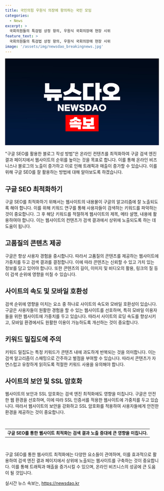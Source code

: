 ```yaml
---
title: 국민의힘 우원식 의장에 항의하는 국민 모임
categories:
  - News
excerpt: >
  국회의원들의 특검법 상정 항의, 우원식 국회의장에 현장 시위
feature_text: >
  국회의원들의 특검법 상정 항의, 우원식 국회의장에 현장 시위
image: '/assets/img/newsdao_breakingnews.jpg'
---
```


<p><img src="/assets/img/newsdao_breakingnews.jpg" alt="ranknews 속보" /></p>

<p>"구글 SEO를 활용한 블로그 작성 방법"은 온라인 컨텐츠를 최적화하여 구글 검색 엔진 결과 페이지에서 웹사이트의 순위를 높이는 것을 목표로 합니다. 이를 통해 온라인 비즈니스나 블로그의 노출이 증가하고 이로 인해 트래픽과 매출이 증가할 수 있습니다. 이를 위해 구글 SEO를 잘 활용하는 방법에 대해 알아보도록 하겠습니다.</p>

<h2 data-ke-size="size26">구글 SEO 최적화하기</h2>

<p data-ke-size="size16">구글 SEO를 최적화하기 위해서는 웹사이트의 내용물이 구글의 알고리즘에 잘 노출되도록 해야 합니다. 이를 위해 키워드 연구를 통해 사용자들이 검색하는 키워드를 파악하는 것이 중요합니다. 그 후 해당 키워드를 적절하게 웹사이트의 제목, 메타 설명, 내용에 활용하여야 합니다. 이는 웹사이트의 컨텐츠가 검색 결과에서 상위에 노출되도록 하는 데 도움이 됩니다.</p>

<h2 data-ke-size="size26">고품질의 콘텐츠 제공</h2>

<p data-ke-size="size16">구글은 항상 사용자 경험을 중시합니다. 따라서 고품질의 콘텐츠를 제공하는 웹사이트에 가중치를 두고 검색 결과를 결정합니다. 이에 따라 콘텐츠는 신뢰할 수 있고 가치 있는 정보를 담고 있어야 합니다. 또한 콘텐츠의 길이, 이미지 및 비디오의 활용, 링크의 질 등이 검색 순위에 영향을 미칠 수 있습니다.</p>

<h2 data-ke-size="size26">사이트의 속도 및 모바일 호환성</h2>

<p data-ke-size="size16">검색 순위에 영향을 미치는 요소 중 하나로 사이트의 속도와 모바일 호환성이 있습니다. 구글은 사용자들이 원활한 경험을 할 수 있는 웹사이트를 선호하며, 특히 모바일 이용자들을 위한 웹사이트에 가중치를 두고 있습니다. 따라서 사이트의 로딩 속도를 향상시키고, 모바일 환경에서도 원활한 이용이 가능하도록 개선하는 것이 중요합니다.</p>

<h2 data-ke-size="size26">키워드 밀집도에 주의</h2>

<p data-ke-size="size16">키워드 밀집도는 특정 키워드가 콘텐츠 내에 과도하게 반복되는 것을 의미합니다. 이는 검색 알고리즘이 스패밍으로 간주하고 벌점을 부여할 수 있습니다. 따라서 콘텐츠가 자연스럽고 유창하게 읽히도록 적절한 키워드 사용을 유의해야 합니다.</p>

<h2 data-ke-size="size26">사이트의 보안 및 SSL 암호화</h2>

<p data-ke-size="size16">웹사이트의 보안과 SSL 암호화는 검색 엔진 최적화에도 영향을 미칩니다. 구글은 안전한 웹 환경을 선호하며, 이에 따라 SSL 인증서를 적용한 웹사이트에 가중치를 두고 있습니다. 따라서 웹사이트의 보안을 강화하고 SSL 암호화를 적용하여 사용자들에게 안전한 환경을 제공하는 것이 중요합니다.</p>

<p data-ke-size="size16">&nbsp;</p>

<table>
<tbody>
<tr>
<td style="text-align: center; height: 17px;"><b>구글 SEO를 통한 웹사이트 최적화는 검색 결과 노출 증대에 큰 영향을 미칩니다.</b></td>
</tr>
</tbody>
</table>

<p data-ke-size="size16">&nbsp;</p>

<p data-ke-size="size16">구글 SEO를 통한 웹사이트 최적화에는 다양한 요소들이 관여하며, 이를 효과적으로 활용하여 검색 엔진 결과 페이지에서 상위에 노출되는 웹사이트를 구축하는 것이 중요합니다. 이를 통해 트래픽과 매출을 증가시킬 수 있으며, 온라인 비즈니스의 성공에 큰 도움이 될 것입니다.</p>
실시간 뉴스 속보는, <a href="https://newsdao.kr" rel="dofollow">https://newsdao.kr</a>


